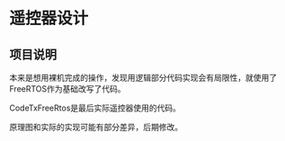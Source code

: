 # 遥控器设计

## 项目说明

本来是想用裸机完成的操作，发现用逻辑部分代码实现会有局限性，就使用了FreeRTOS作为基础改写了代码。

CodeTxFreeRtos是最后实际遥控器使用的代码。

原理图和实际的实现可能有部分差异，后期修改。